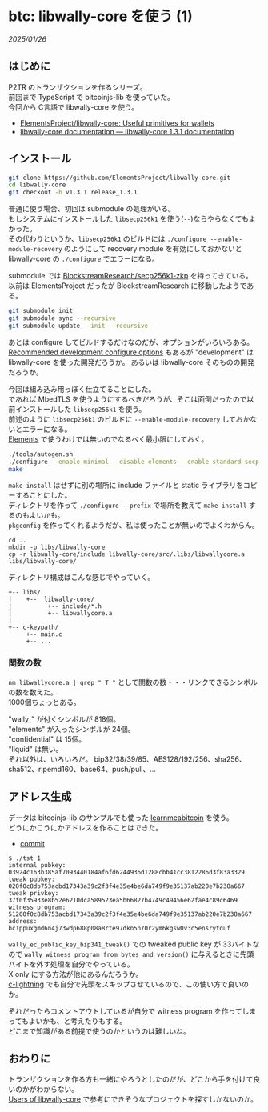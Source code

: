 # btc: libwally-core を使う (1)

_2025/01/26_

## はじめに

P2TR のトランザクションを作るシリーズ。  
前回まで TypeScript で bitcoinjs-lib を使っていた。  
今回から C言語で libwally-core を使う。

* [ElementsProject/libwally-core: Useful primitives for wallets](https://github.com/ElementsProject/libwally-core)
* [libwally-core documentation — libwally-core 1.3.1 documentation](https://wally.readthedocs.io/en/release_1.3.1/index.html)

## インストール

```bash
git clone https://github.com/ElementsProject/libwally-core.git
cd libwally-core
git checkout -b v1.3.1 release_1.3.1
```

普通に使う場合、初回は submodule の処理がいる。  
もしシステムにインストールした `libsecp256k1` を使う(`--`)ならやらなくてもよかった。  
その代わりというか、`libsecp256k1` のビルドには `./configure --enable-module-recovery` のようにして recovery module を有効にしておかないと libwally-core の `./configure` でエラーになる。

submodule では [BlockstreamResearch/secp256k1-zkp](https://github.com/BlockstreamResearch/secp256k1-zkp) を持ってきている。  
以前は ElementsProject だったが BlockstreamResearch に移動したようである。

```bash
git submodule init
git submodule sync --recursive
git submodule update --init --recursive
```

あとは configure してビルドするだけなのだが、オプションがいろいろある。  
[Recommended development configure options](https://github.com/ElementsProject/libwally-core/tree/release_1.3.1?tab=readme-ov-file#recommended-development-configure-options) もあるが "development" は libwally-core を使った開発だろうか。
あるいは libwally-core そのものの開発だろうか。

今回は組み込み用っぽく仕立てることにした。  
であれば MbedTLS を使うようにするべきだろうが、そこは面倒だったので以前インストールした `libsecp256k1` を使う。  
前述のように `libsecp256k1` のビルドに `--enable-module-recovery` しておかないとエラーになる。  
[Elements](https://blockstream.com/elements/) で使うわけでは無いのでなるべく最小限にしておく。

```bash
./tools/autogen.sh
./configure --enable-minimal --disable-elements --enable-standard-secp --with-system-secp256k1 --disable-shared
make
```

`make install` はせずに別の場所に include ファイルと static ライブラリをコピーすることにした。  
ディレクトリを作って `./configure --prefix` で場所を教えて `make install` するのもよいかも。  
`pkgconfig` を作ってくれるようだが、私は使ったことが無いのでよくわからん。

```
cd ..
mkdir -p libs/libwally-core
cp -r libwally-core/include libwally-core/src/.libs/libwallycore.a libs/libwally-core/
```

ディレクトリ構成はこんな感じでやっていく。

```
+-- libs/
|    +--  libwally-core/
|          +-- include/*.h
|          +-- libwallycore.a
|
+-- c-keypath/
     +-- main.c
     +-- ...
```

### 関数の数

`nm libwallycore.a | grep " T "` として関数の数・・・リンクできるシンボルの数を数えた。  
1000個ちょっとある。

"wally_" が付くシンボルが 818個。  
"elements" が入ったシンボルが 24個。  
"confidential" は 15個。  
"liquid" は無い。   
それ以外は、いろいろだ。
bip32/38/39/85、AES128/192/256、sha256、sha512、ripemd160、base64、push/pull、...



## アドレス生成

データは bitcoinjs-lib のサンプルでも使った [learnmeabitcoin](https://learnmeabitcoin.com/technical/upgrades/taproot/#example-1-key-path-spend) を使う。  
どうにかこうにかアドレスを作ることはできた。

* [commit](https://github.com/hirokuma/c-keypath/blob/d9e2fbd92f0541c9ad1c2e72bf546a263364469a/main.c)

```console
$ ./tst 1
internal pubkey: 03924c163b385af7093440184af6fd6244936d1288cbb41cc3812286d3f83a3329
tweak pubkey:    020f0c8db753acbd17343a39c2f3f4e35e4be6da749f9e35137ab220e7b238a667
tweak privkey:   37f0f35933e8b52e6210dca589523ea5b66827b4749c49456e62fae4c89c6469
witness program: 51200f0c8db753acbd17343a39c2f3f4e35e4be6da749f9e35137ab220e7b238a667
address: bc1ppuxgmd6n4j73wdp688p08a8rte97dkn5n70r2ym6kgsw0v3c5ensrytduf
```

`wally_ec_public_key_bip341_tweak()` での tweaked public key が 33バイトなので
`wally_witness_program_from_bytes_and_version()` に与えるときに先頭バイトを外す処理を自分でやっている。  
X only にする方法が他にあるんだろうか。  
[c-lightning](https://github.com/ElementsProject/lightning/blob/0c6aa38bd57fd5bc3a042da742de6059799f28a7/bitcoin/script.c#L361-L362) でも自分で先頭をスキップさせているので、この使い方で良いのか。

それだったらコメントアウトしているが自分で witness program を作ってしまってもよいかも、と考えたりもする。  
どこまで知識がある前提で使うのかというのは難しいね。

## おわりに

トランザクションを作る方も一緒にやろうとしたのだが、どこから手を付けて良いのかがわからない。  
[Users of libwally-core](https://github.com/ElementsProject/libwally-core?tab=readme-ov-file#users-of-libwally-core) で参考にできそうなプロジェクトを探すしかないのか。
